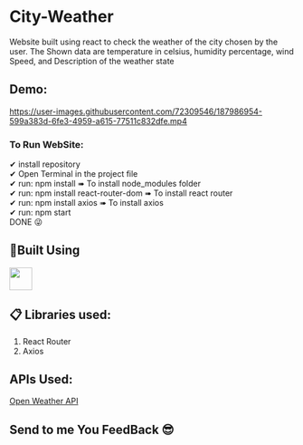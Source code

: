 # City-Weather
Website built using react to check the weather of the city chosen by the user. The Shown data are temperature in celsius, humidity percentage, wind Speed, and Description of the weather state


## Demo:
https://user-images.githubusercontent.com/72309546/187986954-599a383d-6fe3-4959-a615-77511c832dfe.mp4

### To Run WebSite:
✔ install repository</br>
✔ Open Terminal in the project file</br>
✔ run: npm install   ➠ To install node_modules folder</br>
✔ run: npm install react-router-dom   ➠ To install react router</br>
✔ run: npm install axios ➠ To install axios</br>
✔ run: npm start</br>
DONE 😜</br>



## 🔨Built Using
<img height="40" src="https://cdn0.iconfinder.com/data/icons/logos-brands-in-colors/128/react-1024.png" />

## 📋 Libraries used:
<ol>
<li>React Router</li>
<li>Axios</li>
</ol>


## APIs Used:
<a href="https://openweathermap.org/">Open Weather API</a>


##  Send to me You FeedBack 😎 

